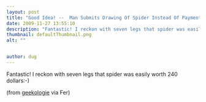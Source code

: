 ```yaml
---
layout: post
title: "Good Idea! --  Man Submits Drawing Of Spider Instead Of Payment For Overdue Account"
date: 2009-11-27 13:55:10
description: "Fantastic! I reckon with seven legs that spider was easily worth 240 dollars -- -) (from geekologie via Fer)&#8230;"
thumbnail: defaultThumbnail.png
alt: ""


author: dug
---
```


<p>Fantastic! I reckon with seven legs that spider was easily worth 240 dollars:-)</p>

<p>(from <a href="http://www.geekologie.com/">geekologie</a> via Fer)</p>
